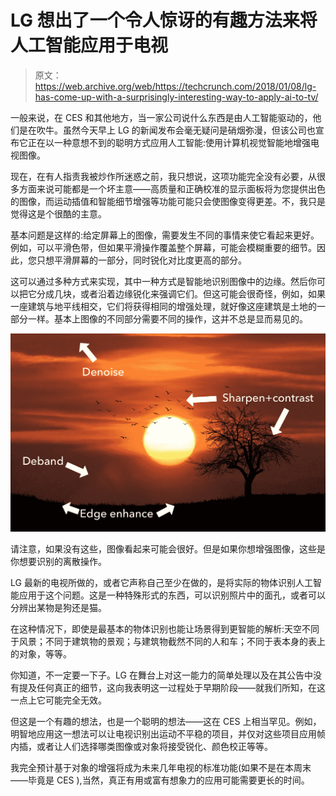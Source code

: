 # LG 想出了一个令人惊讶的有趣方法来将人工智能应用于电视 

> 原文：<https://web.archive.org/web/https://techcrunch.com/2018/01/08/lg-has-come-up-with-a-surprisingly-interesting-way-to-apply-ai-to-tv/>

一般来说，在 CES 和其他地方，当一家公司说什么东西是由人工智能驱动的，他们是在吹牛。虽然今天早上 LG 的新闻发布会毫无疑问是硝烟弥漫，但该公司也宣布它正在以一种意想不到的聪明方式应用人工智能:使用计算机视觉智能地增强电视图像。

现在，在有人指责我被炒作所迷惑之前，我只想说，这项功能完全没有必要，从很多方面来说可能都是一个坏主意——高质量和正确校准的显示面板将为您提供出色的图像，而运动插值和智能细节增强等功能可能只会使图像变得更差。不，我只是觉得这是个很酷的主意。

基本问题是这样的:给定屏幕上的图像，需要发生不同的事情来使它看起来更好。例如，可以平滑色带，但如果平滑操作覆盖整个屏幕，可能会模糊重要的细节。因此，您只想平滑屏幕的一部分，同时锐化对比度更高的部分。

这可以通过多种方式来实现，其中一种方式是智能地识别图像中的边缘。然后你可以把它分成几块，或者沿着边缘锐化来强调它们。但这可能会很奇怪，例如，如果一座建筑与地平线相交，它们将获得相同的增强处理，就好像这座建筑是土地的一部分一样。基本上图像的不同部分需要不同的操作，这并不总是显而易见的。

[![](img/fbe23fc0d77fe555e6cc7a8621fa9c7b.png)](https://web.archive.org/web/20221210002612/https://beta.techcrunch.com/wp-content/uploads/2018/01/image_int.jpg)

请注意，如果没有这些，图像看起来可能会很好。但是如果你想增强图像，这些是你想要识别的离散操作。

LG 最新的电视所做的，或者它声称自己至少在做的，是将实际的物体识别人工智能应用于这个问题。这是一种特殊形式的东西，可以识别照片中的面孔，或者可以分辨出某物是狗还是猫。

在这种情况下，即使是最基本的物体识别也能让场景得到更智能的解析:天空不同于风景；不同于建筑物的景观；与建筑物截然不同的人和车；不同于表本身的表上的对象，等等。

你知道，不一定要一下子。LG 在舞台上对这一能力的简单处理以及在其公告中没有提及任何真正的细节，这向我表明这一过程处于早期阶段——就我们所知，在这一点上它可能完全无效。

但这是一个有趣的想法，也是一个聪明的想法——这在 CES 上相当罕见。例如，明智地应用这一想法可以让电视识别出运动不平稳的项目，并仅对这些项目应用帧内插，或者让人们选择哪类图像或对象将接受锐化、颜色校正等等。

我完全预计基于对象的增强将成为未来几年电视的标准功能(如果不是在本周末——毕竟是 CES ),当然，真正有用或富有想象力的应用可能需要更长的时间。